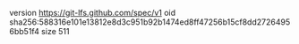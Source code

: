 version https://git-lfs.github.com/spec/v1
oid sha256:588316e101e13812e8d3c951b92b1474ed8ff47256b15cf8dd27264956bb51f4
size 511

